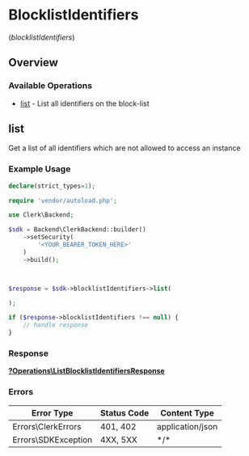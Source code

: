 # BlocklistIdentifiers
(*blocklistIdentifiers*)

## Overview

### Available Operations

* [list](#list) - List all identifiers on the block-list

## list

Get a list of all identifiers which are not allowed to access an instance

### Example Usage

```php
declare(strict_types=1);

require 'vendor/autoload.php';

use Clerk\Backend;

$sdk = Backend\ClerkBackend::builder()
    ->setSecurity(
        '<YOUR_BEARER_TOKEN_HERE>'
    )
    ->build();



$response = $sdk->blocklistIdentifiers->list(

);

if ($response->blocklistIdentifiers !== null) {
    // handle response
}
```

### Response

**[?Operations\ListBlocklistIdentifiersResponse](../../Models/Operations/ListBlocklistIdentifiersResponse.md)**

### Errors

| Error Type          | Status Code         | Content Type        |
| ------------------- | ------------------- | ------------------- |
| Errors\ClerkErrors  | 401, 402            | application/json    |
| Errors\SDKException | 4XX, 5XX            | \*/\*               |